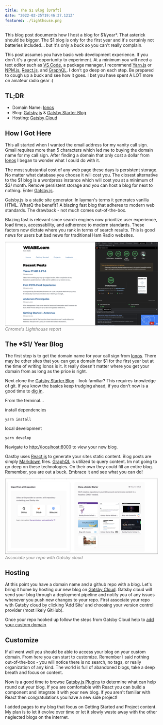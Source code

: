 ```yaml
---
title: The $1 Blog [Draft]
date: "2022-02-25T19:46:37.121Z"
featured: ./lighthouse.png
---
```


This blog post documents how I host a blog for $1/year*. That asterick should be bigger. The $1 blog is only for the first year and it's certainly not batteries included... but it's only a buck so you can't really complain.

This post assumes you have basic web development experience. If you don't it's a great opportunity to experiment. At a minimum you will need a text editor such as [VS Code](https://code.visualstudio.com/), a package manager, I recommend [Yarn.js](https://yarnpkg.com/) or [NPM.js](https://www.npmjs.com/), [React.js](https://reactjs.org/), and [GraphQL](https://graphql.org/). I don't go deep on each step. Be prepared to cough up a buck and see how it goes. I bet you have spent A LOT more on amateur radio gear :)

## TL;DR
- Domain Name: [Ionos](https://www.ionos.com/)
- Blog: [Gatsby.js](https://www.gatsbyjs.com/) & [Gatsby Starter Blog](https://www.gatsbyjs.com/starters/gatsbyjs/gatsby-starter-blog)
- Hosting: [Gatsby Cloud](https://www.gatsbyjs.com/products/cloud/)


## How I Got Here
This all started when I wanted the email address for my vanity call sign. Gmail requires more than 5 characters which led me to buying the domain name for my call sign. After finding a domain that only cost a dollar from [Ionos](https://www.ionos.com/) I began to wonder what I could do with it.

The most substantial cost of any web page these days is persistent storage. No matter what database you choose it will cost you. The closest alternative to the $1 blog is a wordpress instance which will cost you at a minimum of $3/ month. Remove persistent storage and you can host a blog for next to nothing. Enter [Gatsby.js](https://www.gatsbyjs.com/).

Gatsby.js is a static site generator. In layman's terms it generates vanilla HTML. WhatQ the benefit? A blazing fast blog that adheres to modern web standards. The drawback - not much comes out-of-the-box. 

Blazing fast is relevant since search engines now prioritize user experience, load times, accessability, and adherence to modern standards. These factors now dictate where you rank in terms of search results. This is good news for users but bad news for traditional Ham Radio websites.

![Fast!](./lighthouse.png)
<span style="color:gray">*Chrome's Lighthouse report*</span>

## The *$1/ Year Blog

The first step is to get the domain name for your call sign from [Ionos](https://www.ionos.com/). There may be other sites that you can get a domain for $1 for the first year but at the time of writing Ionos is it. It really doesn't matter where you get your domain from as long as the price is right.

Next clone the [Gatsby Starter Blog](https://www.gatsbyjs.com/starters/gatsbyjs/gatsby-starter-blog) - look familiar? This requires knowledge of git. If you know the basics keep trudging ahead, if you don't now is a good time to [dig in](https://www.freecodecamp.org/news/learn-the-basics-of-git-in-under-10-minutes-da548267cc91/).

From the terminal...

install dependencies
    
    yarn install

local development 
    
    yarn develop

Navigate to [http://localhost:8000](http://localhost:8000) to view your new blog.

Gastby uses [React.js](https://reactjs.org/) to generate your sites static content. Blog posts are simply [Markdown](https://en.wikipedia.org/wiki/Markdown) files. [GraphQL](https://graphql.org/) is utilized to query content. Im not going to go deep on these technologies. On their own they could fill an entire blog. Remember, you are out a buck. Embrace it and see what you can do!

![Fast!](./gatsby.png)
<span style="color:gray">*Associate your repo with Gatsby cloud*</span>

## Hosting
At this point you have a domain name and a github repo with a blog. Let's bring it home by hosting our new blog on [Gatsby Cloud](https://www.gatsbyjs.com/products/cloud/). Gatsby cloud will send your blog through a deployment pipeline and notify you of any issues whenever you push new changes to your repo. First associate your repo with Gatsby cloud by clicking 'Add Site' and choosing your version control provider (most likely GitHub).

Once your repo hooked up follow the steps from Gatsby Cloud help to [add your custom domain](https://support.gatsbyjs.com/hc/en-us/articles/360063469873-Adding-a-Custom-Domain).

## Customize
If all went well you should be able to access your blog on your custom domain. From here you can start to customize. Remember I said nothing out-of-the-box - you will notice there is no search, no tags, or really organization of any kind. The world is full of abandoned blogs, take a deep breath and focus on content.

Now is a good time to browse [Gatsby.js Plugins](https://www.gatsbyjs.com/plugins) to determine what can help round out your blog. If you are comfortable with React you can build a component and integrate it with your new blog. If you aren't familiar with React then congratulations you have a new side project! 

I added pages to my blog that focus on Getting Started and Project content. My plan is to let it evolve over time or let it slowly waste away with the other neglected blogs on the internet. 